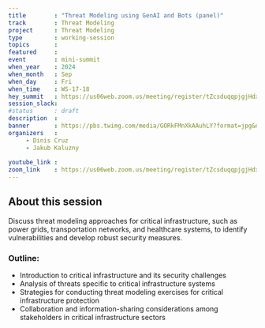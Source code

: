 ```yaml
---
title        : "Threat Modeling using GenAI and Bots (panel)"
track        : Threat Modeling
project      : Threat Modeling
type         : working-session
topics       : 
featured     :
event        : mini-summit
when_year    : 2024
when_month   : Sep
when_day     : Fri
when_time    : WS-17-18
hey_summit   : https://us06web.zoom.us/meeting/register/tZcsduqqpjgjHdxcFnaoYp_9TziQ3eOxGhPQ
session_slack:
#status      : draft
description  :
banner       : https://pbs.twimg.com/media/GORkFMnXkAAuhLY?format=jpg&name=900x900
organizers   :
     - Dinis Cruz
     - Jakub Kaluzny
    
youtube_link : 
zoom_link    : https://us06web.zoom.us/meeting/register/tZcsduqqpjgjHdxcFnaoYp_9TziQ3eOxGhPQ
---
```


## About this session
Discuss threat modeling approaches for critical infrastructure, such as power grids, transportation networks, and healthcare systems, to identify vulnerabilities and develop robust security measures.

### Outline:
- Introduction to critical infrastructure and its security challenges
- Analysis of threats specific to critical infrastructure systems
- Strategies for conducting threat modeling exercises for critical infrastructure protection
- Collaboration and information-sharing considerations among stakeholders in critical infrastructure sectors
